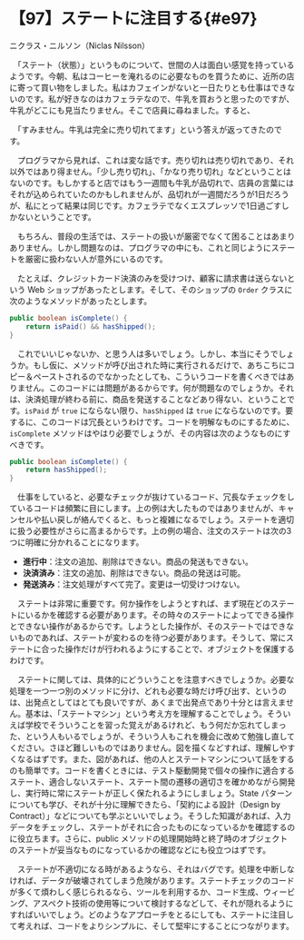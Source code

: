 # 【97】ステートに注目する{#e97}

<div class="author">ニクラス・ニルソン（Niclas Nilsson）</div>

　「ステート（状態）」というものについて、世間の人は面白い感覚を持っているようです。今朝、私はコーヒーを淹れるのに必要なものを買うために、近所の店に寄って買い物をしました。私はカフェインがないと一日たりとも仕事はできないのです。私が好きなのはカフェラテなので、牛乳を買おうと思ったのですが、牛乳がどこにも見当たりません。そこで店員に尋ねました。すると、

　「すみません。牛乳は完全に売り切れてます」という答えが返ってきたのです。

　プログラマから見れば、これは変な話です。売り切れは売り切れであり、それ以外ではあり得ません。「少し売り切れ」、「かなり売り切れ」などということはないのです。もしかすると店ではもう一週間も牛乳が品切れで、店員の言葉にはそれが込められていたのかもしれませんが、品切れが一週間だろうが1日だろうが、私にとって結果は同じです。カフェラテでなくエスプレッソで1日過ごすしかないということです。

　もちろん、普段の生活では、ステートの扱いが厳密でなくて困ることはあまりありません。しかし問題なのは、プログラマの中にも、これと同じようにステートを厳密に扱わない人が意外にいるのです。

　たとえば、クレジットカード決済のみを受けつけ、顧客に請求書は送らないという Web ショップがあったとします。そして、そのショップの `Order` クラスに次のようなメソッドがあったとします。

```java
public boolean isComplete() {
    return isPaid() && hasShipped();
}
```

　これでいいじゃないか、と思う人は多いでしょう。しかし、本当にそうでしょうか。もし仮に、メソッドが呼び出された時に実行されるだけで、あちこちにコピー＆ペーストされるのでなかったとしても、こういうコードを書くべきではありません。このコードには問題があるからです。何が問題なのでしょうか。それは、決済処理が終わる前に、商品を発送することなどあり得ない、ということです。`isPaid` が `true` にならない限り、`hasShipped` は `true` にならないのです。要するに、このコードは冗長というわけです。コードを明解なものにするために、`isComplete` メソッドはやはり必要でしょうが、その内容は次のようなものにすべきです。

```java
public boolean isComplete() {
    return hasShipped();
}
```

　仕事をしていると、必要なチェックが抜けているコード、冗長なチェックをしているコードは頻繁に目にします。上の例は大したものではありませんが、キャンセルや払い戻しが絡んでくると、もっと複雑になるでしょう。ステートを適切に扱う必要性がさらに高まるからです。上の例の場合、注文のステートは次の3つに明確に分かれることになります。

* **進行中**：注文の追加、削除はできない。商品の発送もできない。
* **決済済み**：注文の追加、削除はできない。商品の発送は可能。
* **発送済み**：注文処理がすべて完了。変更は一切受けつけない。

　ステートは非常に重要です。何か操作をしようとすれば、まず現在どのステートにいるかを確認する必要があります。その時々のステートによってできる操作とできない操作があるからです。しようとした操作が、そのステートではできないものであれば、ステートが変わるのを待つ必要があります。そうして、常にステートに合った操作だけが行われるようにすることで、オブジェクトを保護するわけです。

　ステートに関しては、具体的にどういうことを注意すべきでしょうか。必要な処理を一つ一つ別のメソッドに分け、どれも必要な時だけ呼び出す、というのは、出発点としてはとても良いですが、あくまで出発点であり十分とは言えません。基本は、「ステートマシン」という考え方を理解することでしょう。そういえば学校でそういうことを習った覚えがあるけれど、もう何だか忘れてしまった、という人もいるでしょうが、そういう人もこれを機会に改めて勉強し直してください。さほど難しいものではありません。図を描くなどすれば、理解しやすくなるはずです。また、図があれば、他の人とステートマシンについて話をするのも簡単です。コードを書くときには、テスト駆動開発で個々の操作に適合するステート、適合しないステート、ステート間の遷移の適切さを確かめながら開発し、実行時に常にステートが正しく保たれるようにしましょう。State パターンについても学び、それが十分に理解できたら、「契約による設計（Design by Contract）」などについても学ぶといいでしょう。そうした知識があれば、入力データをチェックし、ステートがそれに合ったものになっているかを確認するのに役立ちます。さらに、public メソッドの処理開始時と終了時のオブジェクトのステートが妥当なものになっているかの確認などにも役立つはずです。

　ステートが不適切になる時があるようなら、それはバグです。処理を中断しなければ、データが破壊されてしまう危険があります。ステートチェックのコードが多くて煩わしく感じられるなら、ツールを利用するか、コード生成、ウィービング、アスペクト技術の使用等について検討するなどして、それが隠れるようにすればいいでしょう。どのようなアプローチをとるにしても、ステートに注目して考えれば、コードをよりシンプルに、そして堅牢にすることにつながります。
